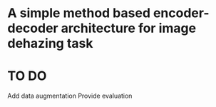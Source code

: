 # A simple method based encoder-decoder architecture for image dehazing task

# TO DO
Add data augmentation
Provide evaluation
